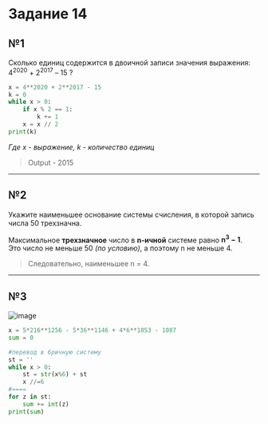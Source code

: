 # Задание 14
## №1

Сколько единиц содержится в двоичной записи значения выражения: 4<sup>2020</sup> + 2<sup>2017</sup> – 15 ?

```python
x = 4**2020 + 2**2017 - 15
k = 0
while x > 0:
    if x % 2 == 1:
        k += 1
    x = x // 2
print(k)
```
<i>Где x - выражение, k - количество единиц</i>
> Output - 2015

--------------------------------------------
## №2

Укажите наименьшее основание системы счисления, в которой запись числа 50 трехзначна.

Максимальное <b>трехзначное</b> число в <b>n-ичной</b> системе равно <b>n<sup>3</sup> − 1</b>. <br/>
Это число не меньше 50 <i>(по условию)</i>, а поэтому n не меньше 4. 
 > Следовательно, наименьшее n = 4.



--------------------------------------------
## №3
![image](https://user-images.githubusercontent.com/88733735/148263458-f77ded03-ddd5-4f02-961d-39eb85e3a0bc.png)
```python
x = 5*216**1256 - 5*36**1146 + 4*6**1053 - 1087
sum = 0

#перевод в 6ричную систему
st = '' 
while x > 0:
    st = str(x%6) + st
    x //=6
#====
for z in st:
    sum += int(z)
print(sum)
```
